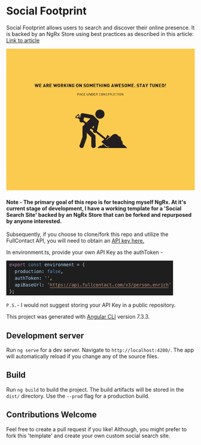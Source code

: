 # Social Footprint

Social Footprint allows users to search and discover their online presence. It is backed by an NgRx Store using best practices as described in this article: [Link to article](https://itnext.io/ngrx-best-practices-for-enterprise-angular-applications-6f00bcdf36d7)

![WIP](./src/assets/under-construction.gif)

#### Note - The primary goal of this repo is for teaching myself NgRx. At it's current stage of development, I have a working template for a 'Social Search Site' backed by an NgRx Store that can be forked and repurposed by anyone interested. 

Subsequently, if you choose to clone/fork this repo and utilize the FullContact API, you will need to obtain an [API key here.](https://www.fullcontact.com/developer/enrich-api/)

In environment.ts, provide your own API Key as the authToken -

![authToken](./src/assets/authTokenScrnSht.png)

`P.S.`- I would not suggest storing your API Key in a public repository.

This project was generated with [Angular CLI](https://github.com/angular/angular-cli) version 7.3.3.

## Development server

Run `ng serve` for a dev server. Navigate to `http://localhost:4200/`. The app will automatically reload if you change any of the source files.

## Build

Run `ng build` to build the project. The build artifacts will be stored in the `dist/` directory. Use the `--prod` flag for a production build.

## Contributions Welcome

Feel free to create a pull request if you like! Although, you might prefer to fork this 'template' and create your own custom social search site.